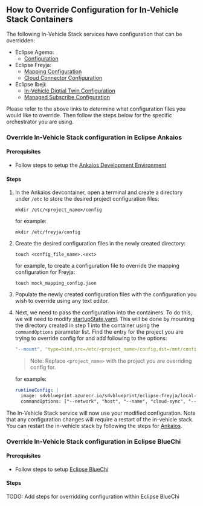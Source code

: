## How to Override Configuration for In-Vehicle Stack Containers

The following In-Vehicle Stack services have configuration that can be overridden:

- Eclipse Agemo:
    - [Configuration](https://github.com/eclipse-chariott/Agemo/blob/main/docs/config-overrides.md)
- Eclipse Freyja:
    - [Mapping Configuration](https://github.com/eclipse-ibeji/freyja/blob/main/mapping_clients/in_memory_mock_mapping_client/README.md)
    - [Cloud Connector Configuration](https://github.com/eclipse-ibeji/ibeji-example-applications/blob/main/cloud_connectors/azure/digital_twins_connector/src/core/adt_instance_config.sample.json)
- Eclipse Ibeji:
    - [In-Vehicle Digtial Twin Configuration](https://github.com/eclipse-ibeji/ibeji/blob/main/core/invehicle-digital-twin/template/invehicle_digital_twin_settings.yaml)
    - [Managed Subscribe Configuration](https://github.com/eclipse-ibeji/ibeji/blob/main/core/module/managed_subscribe/template/managed_subscribe_settings.yaml)

Please refer to the above links to determine what configuration files you would like to override. Then follow the steps below for the specific orchestrator you are using.

### Override In-Vehicle Stack configuration in Eclipse Ankaios

#### Prerequisites

- Follow steps to setup the [Ankaios Development Environment](../eclipse-ankaios/README.md#ankaios-maestro-challenge-development-environment)

#### Steps

1. In the Ankaios devcontainer, open a terminal and create a directory under `/etc` to store the
desired project configuration files:

    ```shell
    mkdir /etc/<project_name>/config
    ```

    for example:

    ```shell
    mkdir /etc/freyja/config
    ```

1. Create the desired configuration files in the newly created directory:

    ```shell
    touch <config_file_name>.<ext>
    ```

    for example, to create a configuration file to override the mapping configuration for Freyja:

    ```shell
    touch mock_mapping_config.json
    ```

1. Populate the newly created configuration files with the configuration you wish to override using
any text editor. 

1. Next, we need to pass the configuration into the containers. To do this, we will need to modify
[startupState.yaml](../eclipse-ankaios/config/startupState.yaml). This will be done by mounting the
directory created in step 1 into the container using the `commandOptions` parameter list. Find the
entry for the project you are trying to override config for and add following to the options:

    ```yaml
    "--mount", "type=bind,src=/etc/<project_name>/config,dst=/mnt/config,ro=true"
    ```

    >Note: Replace `<project_name>` with the project you are overriding config for.

    for example:

    ```yaml
    runtimeConfig: |
      image: sdvblueprint.azurecr.io/sdvblueprint/eclipse-freyja/local-with-ibeji:0.1.0
      commandOptions: ["--network", "host", "--name", "cloud-sync", "--mount", "type=bind,src=/etc/freyja/config,dst=/mnt/config,ro=true"]
    ```

The In-Vehicle Stack service will now use your modified configuration. Note that any configuration
changes will require a restart of the in-vehicle stack. You can restart the in-vehicle stack by following the steps for
[Ankaios](../eclipse-ankaios/README.md#startup-check-before-development).

### Override In-Vehicle Stack configuration in Eclipse BlueChi

#### Prerequisites

- Follow steps to setup [Eclipse BlueChi](../eclipse-bluechi/README.md)

#### Steps

TODO: Add steps for overridding configuration within Eclipse BlueChi
